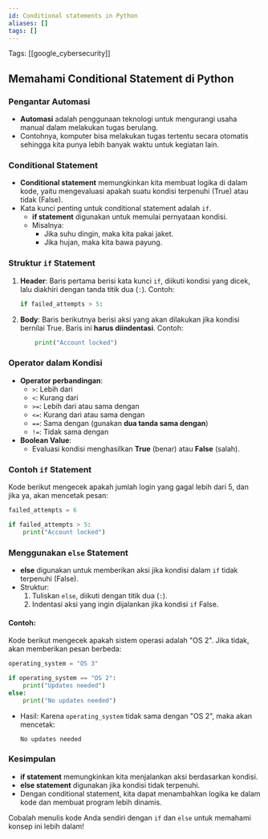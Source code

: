 ```yaml
---
id: Conditional statements in Python
aliases: []
tags: []
---
```


Tags: [[google_cybersecurity]]

## Memahami Conditional Statement di Python

### Pengantar Automasi

- **Automasi** adalah penggunaan teknologi untuk mengurangi usaha manual dalam melakukan tugas berulang.
- Contohnya, komputer bisa melakukan tugas tertentu secara otomatis sehingga kita punya lebih banyak waktu untuk kegiatan lain.

### Conditional Statement

- **Conditional statement** memungkinkan kita membuat logika di dalam kode, yaitu mengevaluasi apakah suatu kondisi terpenuhi (True) atau tidak (False).
- Kata kunci penting untuk conditional statement adalah `if`.
  - **if statement** digunakan untuk memulai pernyataan kondisi.
  - Misalnya:
    - Jika suhu dingin, maka kita pakai jaket.
    - Jika hujan, maka kita bawa payung.

### Struktur `if` Statement

1. **Header**: Baris pertama berisi kata kunci `if`, diikuti kondisi yang dicek, lalu diakhiri dengan tanda titik dua (`:`).
   Contoh:
   ```python
   if failed_attempts > 5:
   ```
2. **Body**: Baris berikutnya berisi aksi yang akan dilakukan jika kondisi bernilai True. Baris ini **harus diindentasi**.
   Contoh:
   ```python
       print("Account locked")
   ```

### Operator dalam Kondisi

- **Operator perbandingan**:
  - `>`: Lebih dari
  - `<`: Kurang dari
  - `>=`: Lebih dari atau sama dengan
  - `<=`: Kurang dari atau sama dengan
  - `==`: Sama dengan (gunakan **dua tanda sama dengan**)
  - `!=`: Tidak sama dengan
- **Boolean Value**:
  - Evaluasi kondisi menghasilkan **True** (benar) atau **False** (salah).

### Contoh `if` Statement

Kode berikut mengecek apakah jumlah login yang gagal lebih dari 5, dan jika ya, akan mencetak pesan:

```python
failed_attempts = 6

if failed_attempts > 5:
    print("Account locked")
```

### Menggunakan `else` Statement

- **else** digunakan untuk memberikan aksi jika kondisi dalam `if` tidak terpenuhi (False).
- Struktur:
  1. Tuliskan `else`, diikuti dengan titik dua (`:`).
  2. Indentasi aksi yang ingin dijalankan jika kondisi `if` False.

#### Contoh:

Kode berikut mengecek apakah sistem operasi adalah "OS 2". Jika tidak, akan memberikan pesan berbeda:

```python
operating_system = "OS 3"

if operating_system == "OS 2":
    print("Updates needed")
else:
    print("No updates needed")
```

- Hasil: Karena `operating_system` tidak sama dengan "OS 2", maka akan mencetak:
  ```
  No updates needed
  ```

### Kesimpulan

- **if statement** memungkinkan kita menjalankan aksi berdasarkan kondisi.
- **else statement** digunakan jika kondisi tidak terpenuhi.
- Dengan conditional statement, kita dapat menambahkan logika ke dalam kode dan membuat program lebih dinamis.

Cobalah menulis kode Anda sendiri dengan `if` dan `else` untuk memahami konsep ini lebih dalam!
